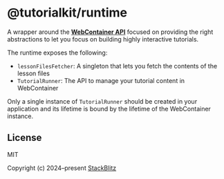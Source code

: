 # @tutorialkit/runtime

A wrapper around the **[WebContainer API][webcontainer-api]** focused on providing the right abstractions to let you focus on building highly interactive tutorials.

The runtime exposes the following:

- `lessonFilesFetcher`: A singleton that lets you fetch the contents of the lesson files
- `TutorialRunner`: The API to manage your tutorial content in WebContainer

Only a single instance of `TutorialRunner` should be created in your application and its lifetime is bound by the lifetime of the WebContainer instance.

## License

MIT

Copyright (c) 2024–present [StackBlitz][stackblitz]

[stackblitz]: https://stackblitz.com/
[webcontainer-api]: https://webcontainers.io
